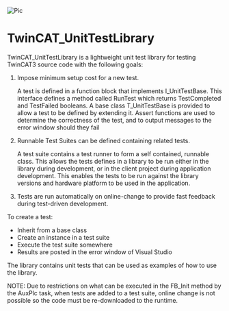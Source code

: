 ![Pic](https://github.com/RogerChristopher/tcl_TwinCAT_UnitTestLibrary/blob/main/img/Banner.JPG)

# TwinCAT_UnitTestLibrary

TwinCAT_UnitTestLibrary is a lightweight unit test library for testing TwinCAT3 source code with the following goals:

1. Impose minimum setup cost for a new test.

	A test is defined in a function block that implements I_UnitTestBase. This interface defines a method called RunTest which returns TestCompleted and TestFailed booleans. A base class T_UnitTestBase is provided to allow a test to be defined by extending it. Assert functions are used to determine the correctness of the test, and to output messages to the error window should they fail

2. Runnable Test Suites can be defined containing related tests. 

	A test suite contains a test runner to form a self contained, runnable class. This allows the tests defines in a library to be run either in the library during development, or in the client project during application development. This enables the tests to be run against the library versions and hardware platform to be used in the application.

3. Tests are run automatically on online-change to provide fast feedback during test-driven development.



To create a test:
* Inherit from a base class
* Create an instance in a test suite
* Execute the test suite somewhere
* Results are posted in the error window of Visual Studio

The library contains unit tests that can be used as examples of how to use the library.

NOTE: Due to restrictions on what can be executed in the FB_Init method by the AuxPlc task, when tests are added to a test suite, online change is not possible so the code must be re-downloaded to the runtime. 
